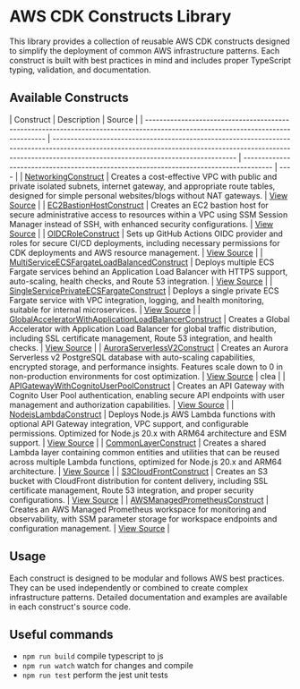 # AWS CDK Constructs Library

This library provides a collection of reusable AWS CDK constructs designed to simplify the deployment of common AWS infrastructure patterns. Each construct is built with best practices in mind and includes proper TypeScript typing, validation, and documentation.

## Available Constructs

| Construct                                                                                                                        | Description                                                                                                                                                                                                     | Source                                                                                 |
| -------------------------------------------------------------------------------------------------------------------------------- | --------------------------------------------------------------------------------------------------------------------------------------------------------------------------------------------------------------- | -------------------------------------------------------------------------------------- | ---- |
| [NetworkingConstruct](lib/constructs/NetworkingConstruct.ts)                                                                     | Creates a cost-effective VPC with public and private isolated subnets, internet gateway, and appropriate route tables, designed for simple personal websites/blogs without NAT gateways.                        | [View Source](lib/constructs/NetworkingConstruct.ts)                                   |
| [EC2BastionHostConstruct](lib/constructs/EC2BastionHostConstruct.ts)                                                             | Creates an EC2 bastion host for secure administrative access to resources within a VPC using SSM Session Manager instead of SSH, with enhanced security configurations.                                         | [View Source](lib/constructs/EC2BastionHostConstruct.ts)                               |
| [OIDCRoleConstruct](lib/constructs/OIDCRoleConstruct.ts)                                                                         | Sets up GitHub Actions OIDC provider and roles for secure CI/CD deployments, including necessary permissions for CDK deployments and AWS resource management.                                                   | [View Source](lib/constructs/OIDCRoleConstruct.ts)                                     |
| [MultiServiceECSFargateLoadBalancedConstruct](lib/constructs/MultiServiceECSFargateLoadBalancedConstruct.ts)                     | Deploys multiple ECS Fargate services behind an Application Load Balancer with HTTPS support, auto-scaling, health checks, and Route 53 integration.                                                            | [View Source](lib/constructs/MultiServiceECSFargateLoadBalancedConstruct.ts)           |
| [SingleServicePrivateECSFargateConstruct](lib/constructs/SingleServicePrivateECSFargateConstruct.ts)                             | Deploys a single private ECS Fargate service with VPC integration, logging, and health monitoring, suitable for internal microservices.                                                                         | [View Source](lib/constructs/SingleServicePrivateECSFargateConstruct.ts)               |
| [GlobalAcceleratorWithApplicationLoadBalancerConstruct](lib/constructs/GlobalAcceleratorWithApplicationLoadBalancerConstruct.ts) | Creates a Global Accelerator with Application Load Balancer for global traffic distribution, including SSL certificate management, Route 53 integration, and health checks.                                     | [View Source](lib/constructs/GlobalAcceleratorWithApplicationLoadBalancerConstruct.ts) |
| [AuroraServerlessV2Construct](lib/constructs/AuroraServerlessV2Construct.ts)                                                     | Creates an Aurora Serverless v2 PostgreSQL database with auto-scaling capabilities, encrypted storage, and performance insights. Features scale down to 0 in non-production environments for cost optimization. | [View Source](lib/constructs/AuroraServerlessV2Construct.ts)                           | clea |
| [APIGatewayWithCognitoUserPoolConstruct](lib/constructs/APIGatewayWithCognitoUserPoolConstruct.ts)                               | Creates an API Gateway with Cognito User Pool authentication, enabling secure API endpoints with user management and authorization capabilities.                                                                | [View Source](lib/constructs/APIGatewayWithCognitoUserPoolConstruct.ts)                |
| [NodejsLambdaConstruct](lib/constructs/NodejsLambdaConstruct.ts)                                                                 | Deploys Node.js AWS Lambda functions with optional API Gateway integration, VPC support, and configurable permissions. Optimized for Node.js 20.x with ARM64 architecture and ESM support.                      | [View Source](lib/constructs/NodejsLambdaConstruct.ts)                                 |
| [CommonLayerConstruct](lib/constructs/CommonLayerConstruct.ts)                                                                   | Creates a shared Lambda layer containing common entities and utilities that can be reused across multiple Lambda functions, optimized for Node.js 20.x and ARM64 architecture.                                  | [View Source](lib/constructs/CommonLayerConstruct.ts)                                  |
| [S3CloudFrontConstruct](lib/constructs/S3CloudfrontConstruct.ts)                                                                 | Creates an S3 bucket with CloudFront distribution for content delivery, including SSL certificate management, Route 53 integration, and proper security configurations.                                         | [View Source](lib/constructs/S3CloudfrontConstruct.ts)                                 |
| [AWSManagedPrometheusConstruct](lib/constructs/AWSManagedPrometheusConstruct.ts)                                                 | Creates an AWS Managed Prometheus workspace for monitoring and observability, with SSM parameter storage for workspace endpoints and configuration management.                                                  | [View Source](lib/constructs/AWSManagedPrometheusConstruct.ts)                         |

## Usage

Each construct is designed to be modular and follows AWS best practices. They can be used independently or combined to create complex infrastructure patterns. Detailed documentation and examples are available in each construct's source code.

## Useful commands

- `npm run build` compile typescript to js
- `npm run watch` watch for changes and compile
- `npm run test` perform the jest unit tests
